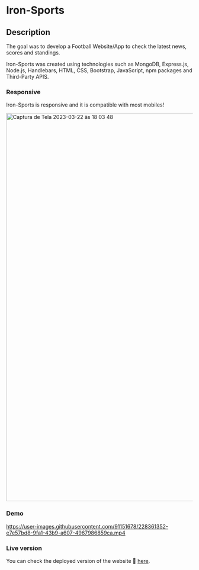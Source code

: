 # Iron-Sports

## Description

The goal was to develop a Football Website/App to check the latest news, scores and standings. 

Iron-Sports was created using technologies such as MongoDB, Express.js, Node.js, Handlebars, HTML, CSS, Bootstrap, JavaScript, npm packages and Third-Party APIS.


### Responsive

Iron-Sports is responsive and it is compatible with most mobiles! 

<img width="1049" alt="Captura de Tela 2023-03-22 às 18 03 48" src="https://user-images.githubusercontent.com/91151678/226997044-bbc1a584-ca8d-4b95-b7ef-9b3f02717b99.png">

### Demo

https://user-images.githubusercontent.com/91151678/228361352-e7e57bd8-9fa1-43b9-a607-4967986859ca.mp4

### Live version

You can check the deployed version of the website 🔗 [here](https://iron-sports.cyclic.app/).



